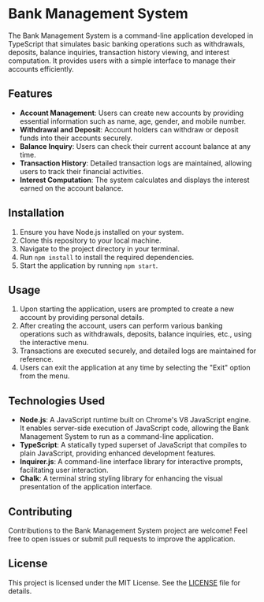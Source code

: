 

# Bank Management System

The Bank Management System is a command-line application developed in TypeScript that simulates basic banking operations such as withdrawals, deposits, balance inquiries, transaction history viewing, and interest computation. It provides users with a simple interface to manage their accounts efficiently.

## Features

- **Account Management**: Users can create new accounts by providing essential information such as name, age, gender, and mobile number.
- **Withdrawal and Deposit**: Account holders can withdraw or deposit funds into their accounts securely.
- **Balance Inquiry**: Users can check their current account balance at any time.
- **Transaction History**: Detailed transaction logs are maintained, allowing users to track their financial activities.
- **Interest Computation**: The system calculates and displays the interest earned on the account balance.

## Installation

1. Ensure you have Node.js installed on your system.
2. Clone this repository to your local machine.
3. Navigate to the project directory in your terminal.
4. Run `npm install` to install the required dependencies.
5. Start the application by running `npm start`.

## Usage

1. Upon starting the application, users are prompted to create a new account by providing personal details.
2. After creating the account, users can perform various banking operations such as withdrawals, deposits, balance inquiries, etc., using the interactive menu.
3. Transactions are executed securely, and detailed logs are maintained for reference.
4. Users can exit the application at any time by selecting the "Exit" option from the menu.

## Technologies Used

- **Node.js**: A JavaScript runtime built on Chrome's V8 JavaScript engine. It enables server-side execution of JavaScript code, allowing the Bank Management System to run as a command-line application.
- **TypeScript**: A statically typed superset of JavaScript that compiles to plain JavaScript, providing enhanced development features.
- **Inquirer.js**: A command-line interface library for interactive prompts, facilitating user interaction.
- **Chalk**: A terminal string styling library for enhancing the visual presentation of the application interface.

## Contributing

Contributions to the Bank Management System project are welcome! Feel free to open issues or submit pull requests to improve the application.

## License

This project is licensed under the MIT License. See the [LICENSE](LICENSE) file for details.

